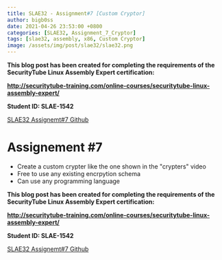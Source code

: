 ```yaml
---
title: SLAE32 - Assignment#7 [Custom Cryptor]
author: bigb0ss
date: 2021-04-26 23:53:00 +0800
categories: [SLAE32, Assignment_7_Cryptor]
tags: [slae32, assembly, x86, Custom Cryptor]
image: /assets/img/post/slae32/slae32.png
---
```


<b>This blog post has been created for completing the requirements of the SecurityTube Linux Assembly Expert certification:</b>

<b>http://securitytube-training.com/online-courses/securitytube-linux-assembly-expert/</b>

<b>Student ID: SLAE-1542</b>

[SLAE32 Assignemt#7 Github](https://github.com/bigb0sss/SLAE32)

# Assignement #7 
* Create a custom crypter like the one shown in the "crypters" video
* Free to use any existing encrpytion schema
* Can use any programming language














<b>This blog post has been created for completing the requirements of the SecurityTube Linux Assembly Expert certification:</b>

<b>http://securitytube-training.com/online-courses/securitytube-linux-assembly-expert/</b>

<b>Student ID: SLAE-1542</b>

[SLAE32 Assignemt#7 Github](https://github.com/bigb0sss/SLAE32)